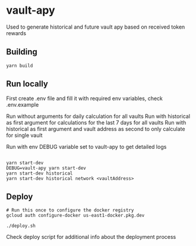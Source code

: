 # vault-apy

Used to generate historical and future vault apy based on received token rewards

## Building

```
yarn build
```

## Run locally

First create .env file and fill it with required env variables, check .env.example

Run without arguments for daily calculation for all vaults
Run with historical as first argument for calculations for the last 7 days for all vaults
Run with historical as first argument and vault address as second to only calculate for single vault

Run with env DEBUG variable set to vault-apy to get detailed logs

```

yarn start-dev
DEBUG=vault-apy yarn start-dev
yarn start-dev historical
yarn start-dev historical network <vaultAddress>
```

## Deploy

```
# Run this once to configure the docker registry
gcloud auth configure-docker us-east1-docker.pkg.dev

./deploy.sh
```

Check deploy script for additional info about the deployment process
